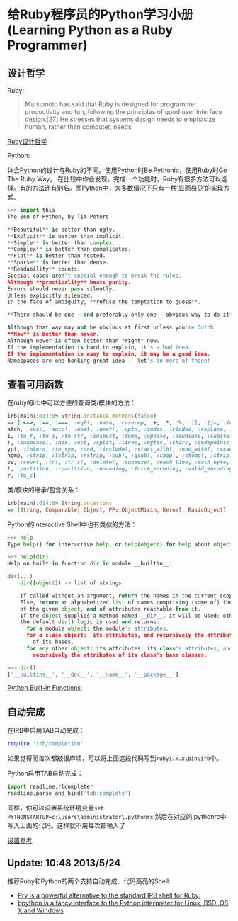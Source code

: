 给Ruby程序员的Python学习小册(Learning Python as a Ruby Programmer)
==================================================================

设计哲学
--------
Ruby:
> Matsumoto has said that Ruby is designed for programmer productivity and fun, following the principles of good user interface design.[27] He stresses that systems design needs to emphasize human, rather than computer, needs

[Ruby设计哲学](http://en.wikipedia.org/wiki/Ruby_\(programming_language\))

Python:

体会Python的设计与Ruby的不同。使用Python时Be Pythonic，使用Ruby时Go The Ruby Way。
在比较中你会发现，完成一个功能时，Ruby有很多方法可以选择。有的方法还有别名。而Python中，大多数情况下只有一种’显而易见‘的实现方式。

```python
>>> import this
The Zen of Python, by Tim Peters

**Beautiful** is better than ugly.
**Explicit** is better than implicit.
**Simple** is better than complex.
**Complex** is better than complicated.
**Flat** is better than nested.
**Sparse** is better than dense.
**Readability** counts.
Special cases aren't special enough to break the rules.
Although **practicality** beats purity.
Errors should never pass silently.
Unless explicitly silenced.
In the face of ambiguity, **refuse the temptation to guess**.

**There should be one-- and preferably only one --obvious way to do it**.

Although that way may not be obvious at first unless you're Dutch.
**Now** is better than never.
Although never is often better than *right* now.
If the implementation is hard to explain, it's a bad idea.
If the implementation is easy to explain, it may be a good idea.
Namespaces are one honking great idea -- let's do more of those!
```

查看可用函数 
------------

在ruby的irb中可以方便的查询类/模块的方法：

```ruby
irb(main):013:0> String.instance_methods(false)
=> [:<=>, :==, :===, :eql?, :hash, :casecmp, :+, :*, :%, :[], :[]=, :insert, :length, :size, :bytesize, :empty?, :=~, :m
atch, :succ, :succ!, :next, :next!, :upto, :index, :rindex, :replace, :clear, :chr, :getbyte, :setbyte, :byteslice, :to_
i, :to_f, :to_s, :to_str, :inspect, :dump, :upcase, :downcase, :capitalize, :swapcase, :upcase!, :downcase!, :capitalize
!, :swapcase!, :hex, :oct, :split, :lines, :bytes, :chars, :codepoints, :reverse, :reverse!, :concat, :<<, :prepend, :cr
ypt, :intern, :to_sym, :ord, :include?, :start_with?, :end_with?, :scan, :ljust, :rjust, :center, :sub, :gsub, :chop, :c
homp, :strip, :lstrip, :rstrip, :sub!, :gsub!, :chop!, :chomp!, :strip!, :lstrip!, :rstrip!, :tr, :tr_s, :delete, :squee
ze, :count, :tr!, :tr_s!, :delete!, :squeeze!, :each_line, :each_byte, :each_char, :each_codepoint, :sum, :slice, :slice
!, :partition, :rpartition, :encoding, :force_encoding, :valid_encoding?, :ascii_only?, :unpack, :encode, :encode!, :to_
r, :to_c]
```

类/模块的继承/包含关系：
```ruby
irb(main):014:0> String.ancestors
=> [String, Comparable, Object, PP::ObjectMixin, Kernel, BasicObject]
```

Python的Interactive Shell中也有类似的方法：

```python
>>> help
Type help() for interactive help, or help(object) for help about object.

>>> help(dir)
Help on built-in function dir in module __builtin__:

dir(...)
    dir([object]) -> list of strings

    If called without an argument, return the names in the current scope.
    Else, return an alphabetized list of names comprising (some of) the attributes
    of the given object, and of attributes reachable from it.
    If the object supplies a method named __dir__, it will be used; otherwise
    the default dir() logic is used and returns:
      for a module object: the module's attributes.
      for a class object:  its attributes, and recursively the attributes
        of its bases.
      for any other object: its attributes, its class's attributes, and
        recursively the attributes of its class's base classes.

>>> dir()
['__builtins__', '__doc__', '__name__', '__package__']
```

[Python Built-in Functions](http://docs.python.org/2.7/library/functions.html)

自动完成
--------

在IRB中启用TAB自动完成：
```ruby
require 'irb/completion'
```
如果觉得而每次都敲很麻烦，可以将上面这段代码写到`ruby1.x.x\bin\irb`中。

Python启用TAB自动完成：

``` python
import readline,rlcompleter
readline.parse_and_bind('tab:complete')
```

同样，你可以设置系统环境变量`set PYTHONSTARTUP=c:\users\administrator\.pythonrc`
然后在对应的.pythonrc中写入上面的代码。这样就不用每次都输入了

[设置参考](http://www.razorvine.net/blog/user/irmen/article/2004-11-22/17)

Update: 10:48 2013/5/24
-----------------------
推荐Ruby和Python的两个支持自动完成、代码高亮的Shell:

- [Pry is a powerful alternative to the standard IRB shell for Ruby.](https://github.com/pry/pry)
- [bpython is a fancy interface to the Python interpreter for Linux, BSD, OS X and Windows](http://www.bpython-interpreter.org/)

